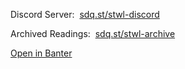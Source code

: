<hr style="height:50px; visibility:hidden;" />
<p id="bookSat"></p>
<p id="bookSun"></p>
<p>Discord Server:&nbsp;&nbsp;<a href="https://discord.gg/DbQF7ze" id="discord">sdq.st/stwl-discord</a></p>
<p>Archived Readings:&nbsp;&nbsp;<a href="/stwl/archive" id="archive">sdq.st/stwl-archive</a></p>
<p><a href="banter://lunartiger.github.io/banter/story-time" id="banter">Open in Banter</a></p>
<script src="/stwl/assets/js/event.js"></script>